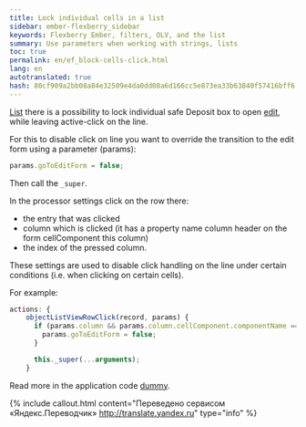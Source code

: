```yaml
--- 
title: Lock individual cells in a list 
sidebar: ember-flexberry_sidebar 
keywords: Flexberry Ember, filters, OLV, and the list 
summary: Use parameters when working with strings, lists 
toc: true 
permalink: en/ef_block-cells-click.html 
lang: en 
autotranslated: true 
hash: 80cf909a2bb08a84e32509e4da0dd08a6d166cc5e873ea33b63840f57416bff6 
--- 
```


[List](ef_object-list-view.html) there is a possibility to lock individual safe Deposit box to open [edit](ef_edit-form.html), while leaving active-click on the line. 

For this to disable click on line you want to override the transition to the edit form using a parameter (params): 

```javascript
params.goToEditForm = false; 
``` 

Then call the `_super`. 

In the processor settings click on the row there: 

* the entry that was clicked 
* column which is clicked (it has a property name column header on the form cellComponent this column) 
* the index of the pressed column. 

These settings are used to disable click handling on the line under certain conditions (i.e. when clicking on certain cells). 

For example: 

```javascript
actions: {
    objectListViewRowClick(record, params) {
      if (params.column && params.column.cellComponent.componentName === 'flexberry-file' && params.originalEvent.target.tagName.toLowerCase() !== 'td') {
        params.goToEditForm = false;
      }

      this._super(...arguments);
    }
``` 

Read more in the application code [dummy](https://github.com/Flexberry/ember-flexberry/blob/develop/tests/dummy/app/routes/components-examples/flexberry-objectlistview/downloading-files-from-olv-list.js#L45). 



{% include callout.html content="Переведено сервисом «Яндекс.Переводчик» <http://translate.yandex.ru>" type="info" %}